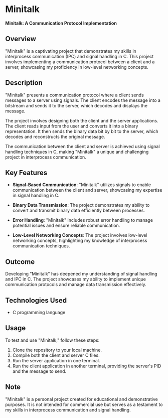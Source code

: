 # Minitalk

**Minitalk: A Communication Protocol Implementation**

## Overview

"Minitalk" is a captivating project that demonstrates my skills in interprocess communication (IPC) and signal handling in C. This project involves implementing a communication protocol between a client and a server, showcasing my proficiency in low-level networking concepts.

## Description

"Minitalk" presents a communication protocol where a client sends messages to a server using signals. The client encodes the message into a bitstream and sends it to the server, which decodes and displays the message.

The project involves designing both the client and the server applications. The client reads input from the user and converts it into a binary representation. It then sends the binary data bit by bit to the server, which decodes and reconstructs the original message.

The communication between the client and server is achieved using signal handling techniques in C, making "Minitalk" a unique and challenging project in interprocess communication.

## Key Features

- **Signal-Based Communication**: "Minitalk" utilizes signals to enable communication between the client and server, showcasing my expertise in signal handling in C.

- **Binary Data Transmission**: The project demonstrates my ability to convert and transmit binary data efficiently between processes.

- **Error Handling**: "Minitalk" includes robust error handling to manage potential issues and ensure reliable communication.

- **Low-Level Networking Concepts**: The project involves low-level networking concepts, highlighting my knowledge of interprocess communication techniques.

## Outcome

Developing "Minitalk" has deepened my understanding of signal handling and IPC in C. The project showcases my ability to implement unique communication protocols and manage data transmission effectively.

## Technologies Used

- C programming language

## Usage

To test and use "Minitalk," follow these steps:

1. Clone the repository to your local machine.
2. Compile both the client and server C files.
3. Run the server application in one terminal.
4. Run the client application in another terminal, providing the server's PID and the message to send.

## Note

"Minitalk" is a personal project created for educational and demonstrative purposes. It is not intended for commercial use but serves as a testament to my skills in interprocess communication and signal handling.
